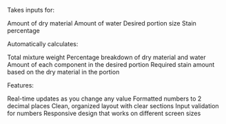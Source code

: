 Takes inputs for:

Amount of dry material
Amount of water
Desired portion size
Stain percentage


Automatically calculates:

Total mixture weight
Percentage breakdown of dry material and water
Amount of each component in the desired portion
Required stain amount based on the dry material in the portion


Features:

Real-time updates as you change any value
Formatted numbers to 2 decimal places
Clean, organized layout with clear sections
Input validation for numbers
Responsive design that works on different screen sizes
